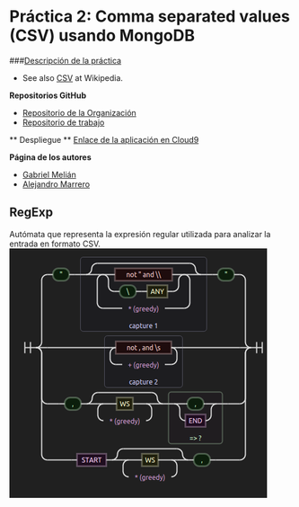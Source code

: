 # Práctica 2: Comma separated values (CSV) usando MongoDB

###[Descripción de la práctica](https://casianorodriguezleon.gitbooks.io/pl1516/content/practicas/practicamongodb.html)
* See also [CSV](http://en.wikipedia.org/wiki/Comma-separated_values) at Wikipedia.

**Repositorios GitHub**
* [Repositorio de la Organización](https://github.com/ULL-ESIT-GRADOII-PL/mongodb-mongoose-csv-ga.git)
* [Repositorio de trabajo](https://github.com/marreA/mongodb-mongoose-csv-ga.git)


** Despliegue **
[Enlace de la aplicación en Cloud9]()

**Página de los autores**

* [Gabriel Melián](https://alu0100819786.github.io)
* [Alejandro Marrero](https://marreA.github.io/)

## RegExp
Autómata que representa la expresión regular utilizada para analizar la entrada en formato CSV.
![](img/dfa.png)
